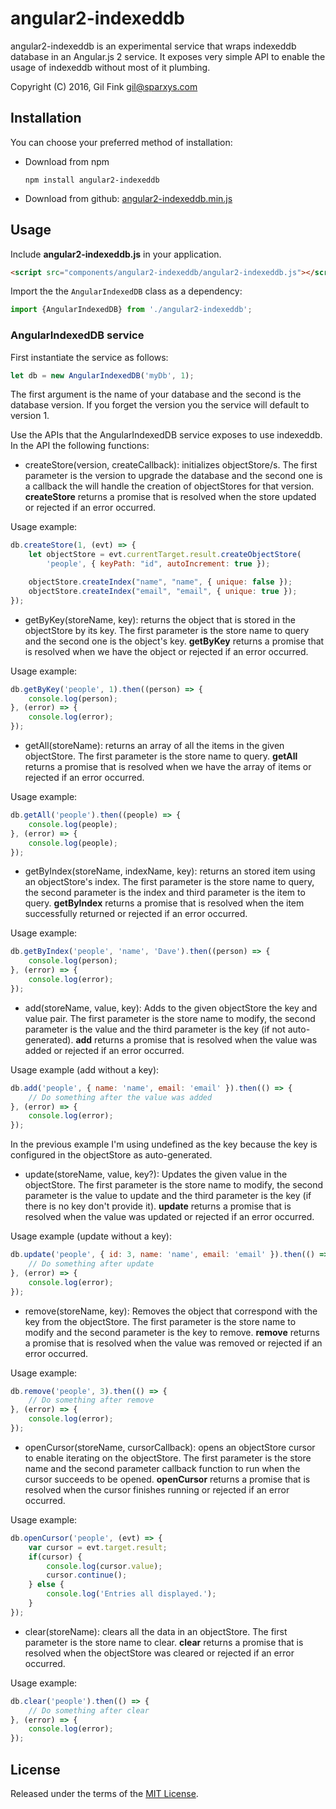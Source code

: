 angular2-indexeddb
==============

angular2-indexeddb is an experimental service that wraps indexeddb database in an Angular.js 2 service.
It exposes very simple API to enable the usage of indexeddb without most of it plumbing.

Copyright (C) 2016, Gil Fink <gil@sparxys.com>

Installation
------------

You can choose your preferred method of installation:
* Download from npm
    ```
    npm install angular2-indexeddb
    ```
* Download from github: [angular2-indexeddb.min.js](https://github.com/gilf/angular2-indexeddb/blob/master/angular2-indexeddb.min.js)

Usage
-----
Include **angular2-indexeddb.js** in your application.

```html
<script src="components/angular2-indexeddb/angular2-indexeddb.js"></script>
```

Import the the `AngularIndexedDB` class as a dependency:

```js
import {AngularIndexedDB} from './angular2-indexeddb';
```

### AngularIndexedDB service
First instantiate the service as follows:
```js
let db = new AngularIndexedDB('myDb', 1);
```
The first argument is the name of your database and the second is the database version.
If you forget the version you the service will default to version 1.

Use the APIs that the AngularIndexedDB service exposes to use indexeddb.
In the API the following functions:
* createStore(version, createCallback): initializes objectStore/s.
The first parameter is the version to upgrade the database and the second one is a callback the will handle the creation of objectStores for that version.
**createStore** returns a promise that is resolved when the store updated or rejected if an error occurred.

Usage example:

```js
db.createStore(1, (evt) => {
    let objectStore = evt.currentTarget.result.createObjectStore(
        'people', { keyPath: "id", autoIncrement: true });

    objectStore.createIndex("name", "name", { unique: false });
    objectStore.createIndex("email", "email", { unique: true });
});
```
* getByKey(storeName, key): returns the object that is stored in the objectStore by its key.
The first parameter is the store name to query and the second one is the object's key.
**getByKey** returns a promise that is resolved when we have the object or rejected if an error occurred.

Usage example:

```js
db.getByKey('people', 1).then((person) => {
    console.log(person);
}, (error) => {
    console.log(error);
});
```

* getAll(storeName): returns an array of all the items in the given objectStore.
The first parameter is the store name to query.
**getAll** returns a promise that is resolved when we have the array of items or rejected if an error occurred.

Usage example:

```js
db.getAll('people').then((people) => {
    console.log(people);
}, (error) => {
    console.log(people);
});
```

* getByIndex(storeName, indexName, key): returns an stored item using an objectStore's index.
The first parameter is the store name to query, the second parameter is the index and third parameter is the item to query.
**getByIndex** returns a promise that is resolved when the item successfully returned or rejected if an error occurred.

Usage example:

```js
db.getByIndex('people', 'name', 'Dave').then((person) => {
    console.log(person);
}, (error) => {
    console.log(error);
});
```

* add(storeName, value, key): Adds to the given objectStore the key and value pair.
The first parameter is the store name to modify, the second parameter is the value and the third parameter is the key (if not auto-generated).
**add** returns a promise that is resolved when the value was added or rejected if an error occurred.

Usage example (add without a key):

```js
db.add('people', { name: 'name', email: 'email' }).then(() => {
    // Do something after the value was added
}, (error) => {
    console.log(error);
});
```
In the previous example I'm using undefined as the key because the key is configured in the objectStore as auto-generated.

* update(storeName, value, key?): Updates the given value in the objectStore.
The first parameter is the store name to modify, the second parameter is the value to update and the third parameter is the key (if there is no key don't provide it).
**update** returns a promise that is resolved when the value was updated or rejected if an error occurred.

Usage example (update without a key):

```js
db.update('people', { id: 3, name: 'name', email: 'email' }).then(() => {
    // Do something after update
}, (error) => {
    console.log(error);
});
```

* remove(storeName, key): Removes the object that correspond with the key from the objectStore.
The first parameter is the store name to modify and the second parameter is the key to remove.
**remove** returns a promise that is resolved when the value was removed or rejected if an error occurred.

Usage example:

```js
db.remove('people', 3).then(() => {
    // Do something after remove
}, (error) => {
    console.log(error);
});
```

* openCursor(storeName, cursorCallback): opens an objectStore cursor to enable iterating on the objectStore.
The first parameter is the store name and the second parameter callback function to run when the cursor succeeds to be opened.
**openCursor** returns a promise that is resolved when the cursor finishes running or rejected if an error occurred.

Usage example:

```js
db.openCursor('people', (evt) => {
    var cursor = evt.target.result;
    if(cursor) {
        console.log(cursor.value);
        cursor.continue();
    } else {
        console.log('Entries all displayed.');
    }
});

```

* clear(storeName): clears all the data in an objectStore.
The first parameter is the store name to clear.
**clear** returns a promise that is resolved when the objectStore was cleared or rejected if an error occurred.

Usage example:

```js
db.clear('people').then(() => {
    // Do something after clear
}, (error) => {
    console.log(error);
});

```

License
----

Released under the terms of the [MIT License](LICENSE).
